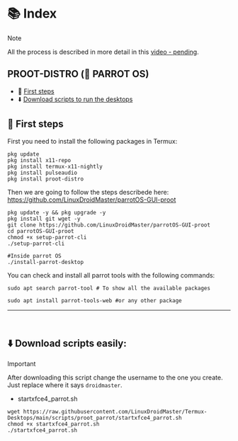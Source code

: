 # 📚 Index

> [!NOTE]  
> All the process is described in more detail in this [video - pending]().

## PROOT-DISTRO (🦜 PARROT OS)
* 🏁 [First steps](#first-steps-parrot-proot)
* ⬇️ [Download scripts to run the desktops](#easy-download-parrot-proot)

## 🏁 First steps <a name=first-steps-parrot-proot></a>

First you need to install the following packages in Termux: 
```
pkg update
pkg install x11-repo
pkg install termux-x11-nightly
pkg install pulseaudio
pkg install proot-distro
```

Then we are going to follow the steps describede here: https://github.com/LinuxDroidMaster/parrotOS-GUI-proot

```
pkg update -y && pkg upgrade -y
pkg install git wget -y
git clone https://github.com/LinuxDroidMaster/parrotOS-GUI-proot
cd parrotOS-GUI-proot
chmod +x setup-parrot-cli
./setup-parrot-cli
```

```
#Inside parrot OS
./install-parrot-desktop
```

You can check and install all parrot tools with the following commands: 
```
sudo apt search parrot-tool # To show all the available packages
```
```
sudo apt install parrot-tools-web #or any other package
```

---  
<br>

## ⬇️ Download scripts easily: <a name=easy-download-parrot-proot></a> 

> [!IMPORTANT]  
> After downloading this script change the username to the one you create. Just replace where it says `droidmaster`.

* startxfce4_parrot.sh
```
wget https://raw.githubusercontent.com/LinuxDroidMaster/Termux-Desktops/main/scripts/proot_parrot/startxfce4_parrot.sh
chmod +x startxfce4_parrot.sh
./startxfce4_parrot.sh
```
